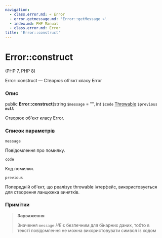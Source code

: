 ```yaml
---
navigation:
  - class.error.md: « Error
  - error.getmessage.md: 'Error::getMessage »'
  - index.md: PHP Manual
  - class.error.md: Error
title: 'Error::construct'
---
```

# Error::construct

(PHP 7, PHP 8)

Error::construct — Створює об'єкт класу Error

### Опис

public **Error::construct**(string `$message` = "", int `$code` [Throwable](class.throwable.md) `$previous` **`null`**

Створює об'єкт класу Error.

### Список параметрів

`message`

Повідомлення про помилку.

`code`

Код помилки.

`previous`

Попередній об'єкт, що реалізує throwable інтерфейс, використовується для створення ланцюжка винятків.

### Примітки

> **Зауваження**
> 
> Значення `message` *НЕ* є безпечним для бінарних даних, тобто в тексті повідомлення не можна використовувати символ із кодом
